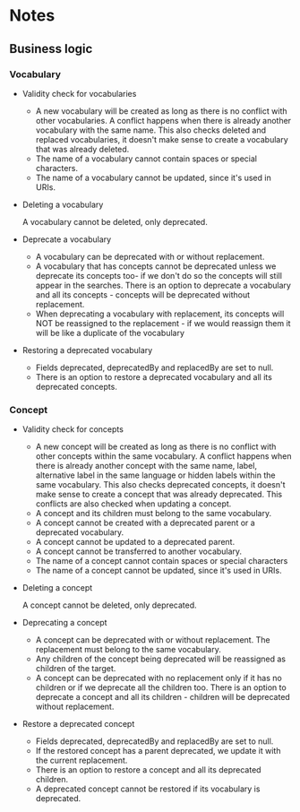 # Notes

## Business logic

### Vocabulary
- Validity check for vocabularies 
  - A new vocabulary will be created as long as there is no conflict with other vocabularies.
  A conflict happens when there is already another vocabulary with the same name. 
  This also checks deleted and replaced vocabularies, it doesn't make sense to create a vocabulary that was already deleted.
  - The name of a vocabulary cannot contain spaces or special characters.
  - The name of a vocabulary cannot be updated, since it's used in URIs.

- Deleting a vocabulary

  A vocabulary cannot be deleted, only deprecated.
  
- Deprecate a vocabulary
  - A vocabulary can be deprecated with or without replacement.
  - A vocabulary that has concepts cannot be deprecated unless we deprecate its concepts too- if we don't do so the concepts will still appear in the searches. 
    There is an option to deprecate a vocabulary and all its concepts - concepts will be deprecated without replacement.
  - When deprecating a vocabulary with replacement, its concepts will NOT be reassigned to the replacement - if we would reassign them it will be like 
    a duplicate of the vocabulary
  
- Restoring a deprecated vocabulary
  - Fields deprecated, deprecatedBy and replacedBy are set to null.    
  - There is an option to restore a deprecated vocabulary and all its deprecated concepts.

### Concept  
- Validity check for concepts 
  - A new concept will be created as long as there is no conflict with other concepts within the same vocabulary.
  A conflict happens when there is already another concept with the same name, label, alternative label in the same language 
  or hidden labels within the same vocabulary.
  This also checks deprecated concepts, it doesn't make sense to create a concept that was already deprecated. 
  This conflicts are also checked when updating a concept.
  - A concept and its children must belong to the same vocabulary.
  - A concept cannot be created with a deprecated parent or a deprecated vocabulary.
  - A concept cannot be updated to a deprecated parent.
  - A concept cannot be transferred to another vocabulary.
  - The name of a concept cannot contain spaces or special characters
  - The name of a concept cannot be updated, since it's used in URIs.
  
- Deleting a concept

  A concept cannot be deleted, only deprecated.
  
- Deprecating a concept
  - A concept can be deprecated with or without replacement. The replacement must belong to the same vocabulary.
  - Any children of the concept being deprecated will be reassigned as children of the target.
  - A concept can be deprecated with no replacement only if it has no children or if we deprecate all the children too.
    There is an option to deprecate a concept and all its children - children will be deprecated without replacement.
    
- Restore a deprecated concept
  - Fields deprecated, deprecatedBy and replacedBy are set to null.    
  - If the restored concept has a parent deprecated, we update it with the current replacement.
  - There is an option to restore a concept and all its deprecated children.
  - A deprecated concept cannot be restored if its vocabulary is deprecated.

